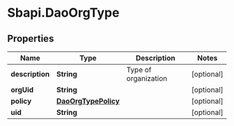 # Sbapi.DaoOrgType

## Properties

Name | Type | Description | Notes
------------ | ------------- | ------------- | -------------
**description** | **String** | Type of organization | [optional] 
**orgUid** | **String** |  | [optional] 
**policy** | [**DaoOrgTypePolicy**](DaoOrgTypePolicy.md) |  | [optional] 
**uid** | **String** |  | [optional] 


